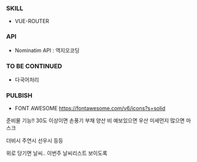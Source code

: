 ### SKILL
- VUE-ROUTER

### API
- Nominatim API : 역지오코딩


### TO BE CONTINUED
- 다국어처리

### PULBISH
- FONT AWESOME https://fontawesome.com/v6/icons?s=solid


준비물 기능!!
30도 이상이면 손풍기 부채 양산
비 예보있으면 우산
미세먼지 많으면 마스크

더비시 주연시 선우시 등등


위로 당기면 날씨..
이번주 날씨리스트 보이도록